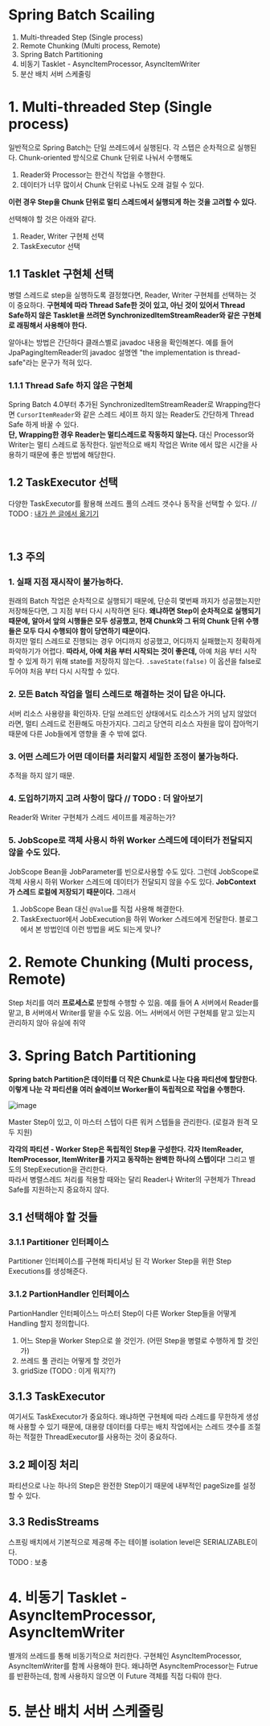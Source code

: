 # Spring Batch Scailing

1. Multi-threaded Step (Single process)
2. Remote Chunking (Multi process, Remote)
3. Spring Batch Partitioning
4. 비동기 Tasklet - AsyncItemProcessor, AsyncItemWriter
5. 분산 배치 서버 스케줄링


# 1. Multi-threaded Step (Single process)
일반적으로 Spring Batch는 단일 쓰레드에서 실행된다. 각 스텝은 순차적으로 실행된다. Chunk-oriented 방식으로 Chunk 단위로 나눠서 수행해도

1. Reader와 Processor는 한건식 작업을 수행한다.
2. 데이터가 너무 많이서 Chunk 단위로 나눠도 오래 걸릴 수 있다.

**이런 경우 Step을 Chunk 단위로 멀티 스레드에서 실행되게 하는 것을 고려할 수 있다.** <br>

선택해야 할 것은 아래와 같다.
1. Reader, Writer 구현체 선택
2. TaskExecutor 선택


## 1.1 Tasklet 구현체 선택
병렬 스레드로 step을 실행하도록 결정했다면, Reader, Writer 구현체를 선택하는 것이 중요하다. **구현체에 따라 Thread Safe한 것이 있고, 아닌 것이 있어서 Thread Safe하지 않은 Tasklet을 쓰려면 SynchronizedItemStreamReader와 같은 구현체로 래핑해서 사용해야 한다.** <br>  

알아내는 방법은 간단하다 클래스별로 javadoc 내용을 확인해본다. 예를 들어 JpaPagingItemReader의 javadoc 설명엔 "the implementation is thread-safe"라는 문구가 적혀 있다. <br> 

### 1.1.1 Thread Safe 하지 않은 구현체
Spring Batch 4.0부터 추가된 SynchronizedItemStreamReader로 Wrapping한다면 `CursorItemReader`와 같은 스레드 세이프 하지 않는 Reader도 간단하게 Thread Safe 하게 바꿀 수 있다. <br>
**단, Wrapping한 경우 Reader는 멀티스레드로 작동하지 않는다.** 대신 Processor와 Writer는 멀티 스레드로 동작한다. 일반적으로 배치 작업은 Write 에서 많은 시간을 사용하기 때문에 좋은 방법에 해당한다. <br>



## 1.2 TaskExecutor 선택
다양한 TaskExecutor를 활용해 쓰레드 풀의 스레드 갯수나 동작을 선택할 수 있다.
// TODO : [내가 쓴 글에서 옮기기](https://github.com/10000-Bagger/free-topic-study/blob/main/jin/%5BJava%5D%20ThreadPoolExecutor%EC%9D%98%20%EC%8A%A4%EB%A0%88%EB%93%9C%20%EA%B0%AF%EC%88%98%EB%8A%94%20%EC%96%B4%EB%96%BB%EA%B2%8C%20%EA%B4%80%EB%A6%AC%EB%90%98%EB%8A%94%EA%B0%80.md) 

<br>

## 1.3 주의
### 1. **실패 지점 재시작이 불가능하다.** 
원래의 Batch 작업은 순차적으로 실행되기 때문에, 단순히 몇번째 까지가 성공했는지만 저장해둔다면, 그 지점 부터 다시 시작하면 된다. **왜냐하면 Step이 순차적으로 실행되기 때문에, 알아서 앞의 시행들은 모두 성공했고, 현재 Chunk와 그 뒤의 Chunk 단위 수행들은 모두 다시 수행되야 함이 당연하기 때문이다.** <br>
하지만 멀티 스레드로 진행되는 경우 어디까지 성공했고, 어디까지 실패했는지 정확하게 파악하기가 어렵다. **따라서, 아예 처음 부터 시작되는 것이 좋은데,** 아예 처음 부터 시작할 수 있게 하기 위해 state를 저장하지 않는다. `.saveState(false)` 이 옵션을 false로 두어야 처음 부터 다시 시작할 수 있다. 

### 2. 모든 Batch 작업을 멀티 스레드로 해결하는 것이 답은 아니다.
서버 리소스 사용량을 확인하자. 단일 쓰레드인 상태에서도 리소스가 거의 남지 않았더라면, 멀티 스레드로 전환해도 마찬가지다. 그리고 당연히 리소스 자원을 많이 잡아먹기 때문에 다른 Job들에게 영향을 줄 수 밖에 없다.

### 3. 어떤 스레드가 어떤 데이터를 처리할지 세밀한 조정이 불가능하다.
추적을 하지 않기 때문.

### 4. 도입하기까지 고려 사항이 많다 // TODO : 더 알아보기
Reader와 Writer 구현체가 스레드 세이프를 제공하는가?

### 5. JobScope로 객체 사용시 하위 Worker 스레드에 데이터가 전달되지 않을 수도 있다. 
JobScope Bean을 JobParameter를 빈으로사용할 수도 있다. 그런데 JobScope로 객체 사용시 하위 Worker 스레드에 데이터가 전달되지 않을 수도 있다. **JobContext가 스레드 로컬에 저장되기 때문이다.** 그래서
1. JobScope Bean 대신 `@Value`를 직접 사용해 해결한다.
2. TaskExectuor에서 JobExecution을 하위 Worker 스레드에게 전달한다. 블로그에서 본 방법인데 이런 방법을 써도 되는게 맞나?


# 2. Remote Chunking (Multi process, Remote)
Step 처리를 여러 **프로세스로** 분할해 수행할 수 있음. 예를 들어 A 서버에서 Reader를 맡고, B 서버에서 Writer를 맡을 수도 있음. 어느 서버에서 어떤 구현체를 맡고 있는지 관리하지 않아 유실에 취약


# 3. Spring Batch Partitioning
**Spring batch Partition은 데이터를 더 작은 Chunk로 나눈 다음 파티션에 할당한다. 이렇게 나눈 각 파티션을 여러 슬레이브 Worker들이 독립적으로 작업을 수행한다.** <br>

![image](https://github.com/10000-Bagger/free-topic-study/assets/71186266/27cc8759-095b-42d3-bd27-cc9848e134e2)


Master Step이 있고, 이 마스터 스텝이 다른 워커 스텝들을 관리한다. (로컬과 원격 모두 지원)


**각각의 파티션 - Worker Step은 독립적인 Step을 구성한다. 각자 ItemReader, ItemProcessor, ItemWriter를 가지고 동작하는 완벽한 하나의 스텝이다!** 그리고 별도의 StepExecution을 관리한다. <br> 
따라서 병렬스레드 처리를 적용할 때와는 달리 Reader나 Writer의 구현체가 Thread Safe를 지원하는지 중요하지 않다. 

## 3.1 선택해야 할 것들 
### 3.1.1 Partitioner 인터페이스
Partitioner 인터페이스를 구현해 파티셔닝 된 각 Worker Step을 위한 Step Executions를 생성해준다. 

### 3.1.2 PartionHandler 인터페이스
PartionHandler 인터페이스느 마스터 Step이 다른 Worker Step들을 어떻게 Handling  할지 정의합니다. 

1. 어느 Step을 Worker Step으로 쓸 것인가. (어떤 Step을 병렬로 수행하게 할 것인가)
2. 쓰레드 풀 관리는 어떻게 할 것인가
3. gridSize (TODO : 이게 뭐지??)

## 3.1.3 TaskExecutor
여기서도 TaskExecutor가 중요하다. 왜냐하면 구현체에 따라 스레드를 무한하게 생성해 사용할 수 있기 때문에, 대용량 데이터를 다루는 배치 작업에서는 스레드 갯수를 조절하는 적절한 ThreadExecutor를 사용하는 것이 중요하다. <br>

## 3.2 페이징 처리
파티션으로 나눈 하나의 Step은 완전한 Step이기 때문에 내부적인 pageSize를 설정할 수 있다.

## 3.3 RedisStreams
스프링 배치에서 기본적으로 제공해 주는 테이블 isolation level은 SERIALIZABLE이다. <br>
TODO : 보충

# 4. 비동기 Tasklet - AsyncItemProcessor, AsyncItemWriter
별개의 쓰레드를 통해 비동기적으로 처리한다. 구현체인 AsyncItemProcessor, AsyncItemWriter를 함께 사용해야 한다. 왜냐하면 AsyncItemProcessor는 Futrue를 반환하는데, 함께 사용하지 않으면 이 Future 객체를 직접 다뤄야 한다. 


# 5. 분산 배치 서버 스케줄링

